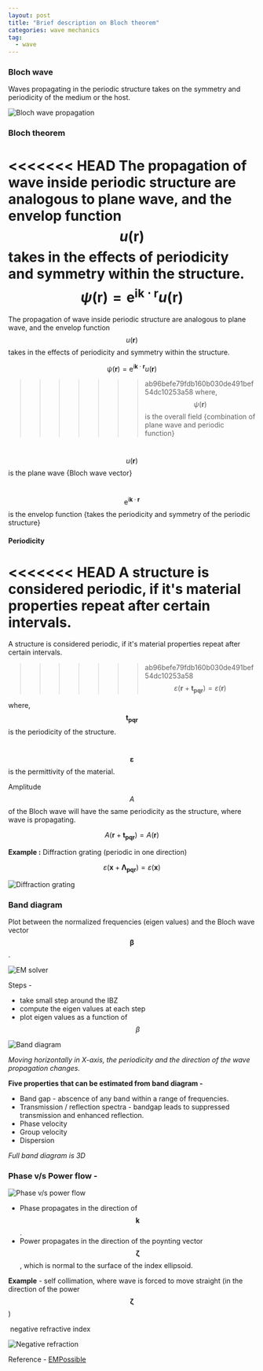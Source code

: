 ```yaml
---
layout: post
title: "Brief description on Bloch theorem"
categories: wave mechanics
tag: 
  - wave
---
```




### Bloch wave

Waves propagating in the periodic structure takes on the symmetry and periodicity of the medium or the host.

![Bloch wave propagation](/assets/images/bloch_1.png)



### Bloch theorem

<<<<<<< HEAD
The propagation of wave inside  periodic structure are analogous to plane wave, and the envelop function $$u(\mathbf{r})$$ takes in the effects of periodicity and symmetry within the structure.  
$$
\psi(\mathbf{r})=\mathrm{e}^{\mathrm{i} \mathbf{k} \cdot \mathbf{r}} u(\mathbf{r})
$$
=======
The propagation of wave inside  periodic structure are analogous to plane wave, and the envelop function $$u(\mathbf{r})$$ takes in the effects of periodicity and symmetry within the structure.

$$ \psi(\mathbf{r})=\mathrm{e}^{\mathrm{i} \mathbf{k} \cdot \mathbf{r}} u(\mathbf{r}) $$

>>>>>>> ab96befe79fdb160b030de491bef54dc10253a58
where, $$\psi(\mathbf{r})$$ is the overall field {combination of plane wave and periodic function}

​			$$u(\mathbf{r})$$ is the plane wave {Bloch wave vector}

​			$$\mathrm{e}^{\mathrm{i} \mathbf{k} \cdot \mathbf{r}}$$  is the envelop function {takes the periodicity and symmetry of the periodic structure}



#### Periodicity 

<<<<<<< HEAD
A structure is considered periodic, if it's material properties repeat after certain intervals.   
=======
A structure is considered periodic, if it's material properties repeat after certain intervals. 

>>>>>>> ab96befe79fdb160b030de491bef54dc10253a58
$$
\varepsilon( \mathbf{r} + \mathbf{t_{pqr}} ) = \varepsilon (\mathbf{r})
$$

where, $$\mathbf {t_{pqr}}$$ is the periodicity of the structure.

​			$$\mathbf{\varepsilon}$$ is the permittivity of the material.

Amplitude $$A$$ of the Bloch wave will have the same periodicity as the structure, where wave is propagating.

$$
A( \mathbf{r} + \mathbf{t_{pqr}} ) = A (\mathbf{r})
$$

**Example :** Diffraction grating (periodic in one direction)

$$
\varepsilon( \mathbf{x} + \mathbf{\Lambda_{pqr}} ) = \varepsilon (\mathbf{x})
$$

![Diffraction grating](/assets/images/bloch_2.png)

### Band diagram

Plot between the normalized frequencies (eigen values) and the Bloch wave vector $$\mathbf{\beta}$$ .

![EM solver](/assets/images/bloch_3.png)

Steps - 

* take small step around the IBZ
* compute the eigen values at each step
* plot eigen values as a function of $$\beta$$

![Band diagram](/assets/images/bloch_4.png)

*Moving horizontally in X-axis, the periodicity and the direction of the wave propagation changes.*

**Five properties that can be estimated from band diagram -** 

* Band gap -  abscence of any band within a range of  frequencies.
* Transmission / reflection spectra - bandgap leads to suppressed transmission and enhanced reflection.
* Phase velocity
* Group velocity
* Dispersion

*Full band diagram is 3D*

### Phase v/s Power flow - 

![Phase v/s power flow](/assets/images/bloch_5.png)

- Phase propagates in the direction of $$\mathbf k$$.
- Power propagates in the direction of the poynting vector $$\mathbf{\zeta}$$ , which is normal to the surface of the index ellipsoid. 

**Example** - self collimation, where wave is forced to move straight (in the direction of the power $$\mathbf{\zeta}$$ )

​					negative refractive index 

![Negative refraction](/assets/images/bloch_6.png)

Reference - [EMPossible](https://www.youtube.com/watch?v=4O0A1HFilOo)
